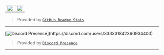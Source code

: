 <table>
  <tr>
    <td align="center" style="padding=0;width=50%;">
      <img align="center" style="padding=0;" src="https://github-readme-stats.vladfrangu.vercel.app/api/?username=Andyyydevs&show_icons=true&theme=radical&hide_border=true&count_private=true" />
    </td>
    <td align="center" style="padding=0;width=50%;">
      <img align="center" style="padding=0;" src="https://github-readme-stats.vladfrangu.vercel.app/api/top-langs/?username=Andyyydevs&layout=compact&show_icons=true&theme=radical&hide_border=true&count_private=true" />
    </td>
  </tr>
</table>

> Provided by [`GitHub Readme Stats`]

<hr>

[![Discord Presence](https://lanyard-profile-readme.vercel.app/api/333331842360934400?theme=dark&bg=1A1919animated=true&hideDiscrim=true&borderRadius=30px&idleMessage=Hello!)](https://discord.com/users/333331842360934400)
> Provided by [`Discord Presence`]

 [`GitHub Readme Stats`]: https://github.com/anuraghazra/github-readme-stats
 [`Discord Presence`]: https://github.com/cnrad/lanyard-profile-readme
<hr>
